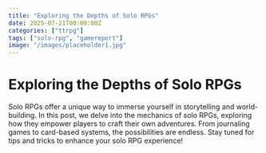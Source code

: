```yaml
---
title: "Exploring the Depths of Solo RPGs"
date: 2025-07-21T00:00:00Z
categories: ["ttrpg"]
tags: ["solo-rpg", "gamereport"]
image: "/images/placeholder1.jpg"
---
```


# Exploring the Depths of Solo RPGs

Solo RPGs offer a unique way to immerse yourself in storytelling and world-building. In this post, we delve into the mechanics of solo RPGs, exploring how they empower players to craft their own adventures. From journaling games to card-based systems, the possibilities are endless. Stay tuned for tips and tricks to enhance your solo RPG experience!
